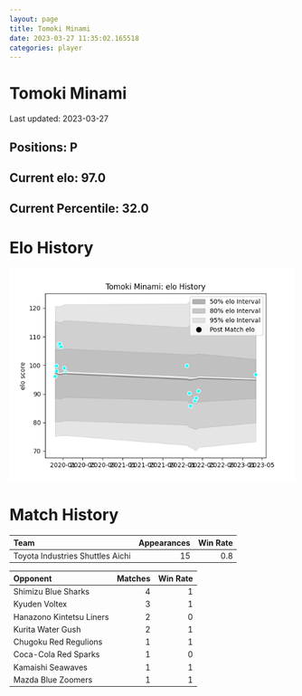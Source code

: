 ```yaml
---  
layout: page  
title: Tomoki Minami  
date: 2023-03-27 11:35:02.165518  
categories: player  
---
```

# Tomoki Minami


Last updated: 2023-03-27
## Positions: P

## Current elo: 97.0

## Current Percentile: 32.0

# Elo History


![elo history](history_TomokiMinami.png)
# Match History


| Team                             |   Appearances |   Win Rate |
|:---------------------------------|--------------:|-----------:|
| Toyota Industries Shuttles Aichi |            15 |        0.8 |

| Opponent                 |   Matches |   Win Rate |
|:-------------------------|----------:|-----------:|
| Shimizu Blue Sharks      |         4 |          1 |
| Kyuden Voltex            |         3 |          1 |
| Hanazono Kintetsu Liners |         2 |          0 |
| Kurita Water Gush        |         2 |          1 |
| Chugoku Red Regulions    |         1 |          1 |
| Coca-Cola Red Sparks     |         1 |          0 |
| Kamaishi Seawaves        |         1 |          1 |
| Mazda Blue Zoomers       |         1 |          1 |